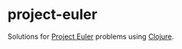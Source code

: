 # project-euler

Solutions for [Project Euler](https://projecteuler.net) problems using [Clojure](https://clojure.org/index).

